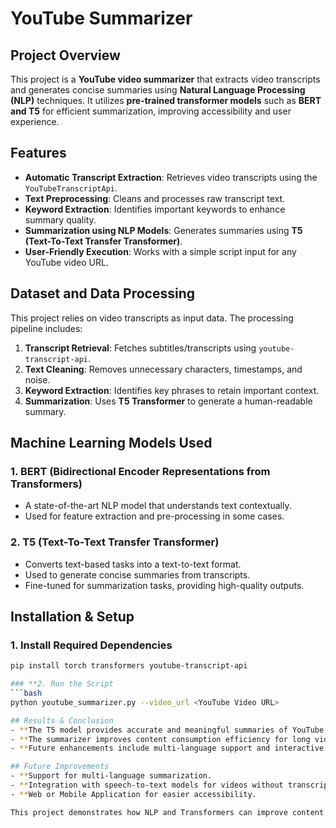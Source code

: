 # YouTube Summarizer

## Project Overview
This project is a **YouTube video summarizer** that extracts video transcripts and generates concise summaries using **Natural Language Processing (NLP)** techniques. It utilizes **pre-trained transformer models** such as **BERT and T5** for efficient summarization, improving accessibility and user experience.

## Features
- **Automatic Transcript Extraction**: Retrieves video transcripts using the `YouTubeTranscriptApi`.
- **Text Preprocessing**: Cleans and processes raw transcript text.
- **Keyword Extraction**: Identifies important keywords to enhance summary quality.
- **Summarization using NLP Models**: Generates summaries using **T5 (Text-To-Text Transfer Transformer)**.
- **User-Friendly Execution**: Works with a simple script input for any YouTube video URL.

## Dataset and Data Processing
This project relies on video transcripts as input data. The processing pipeline includes:
1. **Transcript Retrieval**: Fetches subtitles/transcripts using `youtube-transcript-api`.
2. **Text Cleaning**: Removes unnecessary characters, timestamps, and noise.
3. **Keyword Extraction**: Identifies key phrases to retain important context.
4. **Summarization**: Uses **T5 Transformer** to generate a human-readable summary.

## Machine Learning Models Used
### **1. BERT (Bidirectional Encoder Representations from Transformers)**
- A state-of-the-art NLP model that understands text contextually.
- Used for feature extraction and pre-processing in some cases.

### **2. T5 (Text-To-Text Transfer Transformer)**
- Converts text-based tasks into a text-to-text format.
- Used to generate concise summaries from transcripts.
- Fine-tuned for summarization tasks, providing high-quality outputs.

## Installation & Setup
### **1. Install Required Dependencies**
```bash
pip install torch transformers youtube-transcript-api

### **2. Run the Script
```bash
python youtube_summarizer.py --video_url <YouTube Video URL>

## Results & Conclusion
- **The T5 model provides accurate and meaningful summaries of YouTube transcripts.
- **The summarizer improves content consumption efficiency for long videos.
- **Future enhancements include multi-language support and interactive UI for better usability.

## Future Improvements
- **Support for multi-language summarization.
- **Integration with speech-to-text models for videos without transcripts.
- **Web or Mobile Application for easier accessibility.

This project demonstrates how NLP and Transformers can improve content accessibility and information retrieval in video-based platforms.


